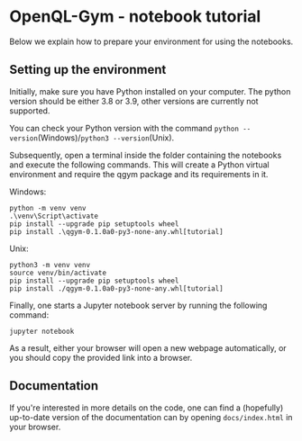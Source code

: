 # OpenQL-Gym - notebook tutorial
Below we explain how to prepare your environment for using the notebooks.

## Setting up the environment
Initially, make sure you have Python installed on your computer. The python version should be either 3.8 or 3.9, other
versions are currently not supported.

You can check your Python version with the command `python --version`(Windows)/`python3 --version`(Unix).

Subsequently, open a terminal inside the folder containing the notebooks and execute the following commands. This will
create a Python virtual environment and require the qgym package and its requirements in it.

Windows:
```commandline
python -m venv venv
.\venv\Script\activate
pip install --upgrade pip setuptools wheel
pip install .\qgym-0.1.0a0-py3-none-any.whl[tutorial]
```

Unix:
```commandline
python3 -m venv venv
source venv/bin/activate
pip install --upgrade pip setuptools wheel
pip install ./qgym-0.1.0a0-py3-none-any.whl[tutorial]
```

Finally, one starts a Jupyter notebook server by running the following command:

```commandline
jupyter notebook
```

As a result, either your browser will open a new webpage automatically, or you should copy the provided link into a
browser.

## Documentation
If you're interested in more details on the code, one can find a (hopefully) up-to-date version of the documentation can
by opening `docs/index.html` in your browser.
